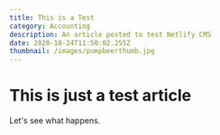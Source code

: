 ```yaml
---
title: This is a Test
category: Accounting
description: An article posted to test Netlify CMS
date: 2020-10-24T11:50:02.255Z
thumbnail: /images/pumpbeerthumb.jpg
---
```


# This is just a test article

Let's see what happens.
